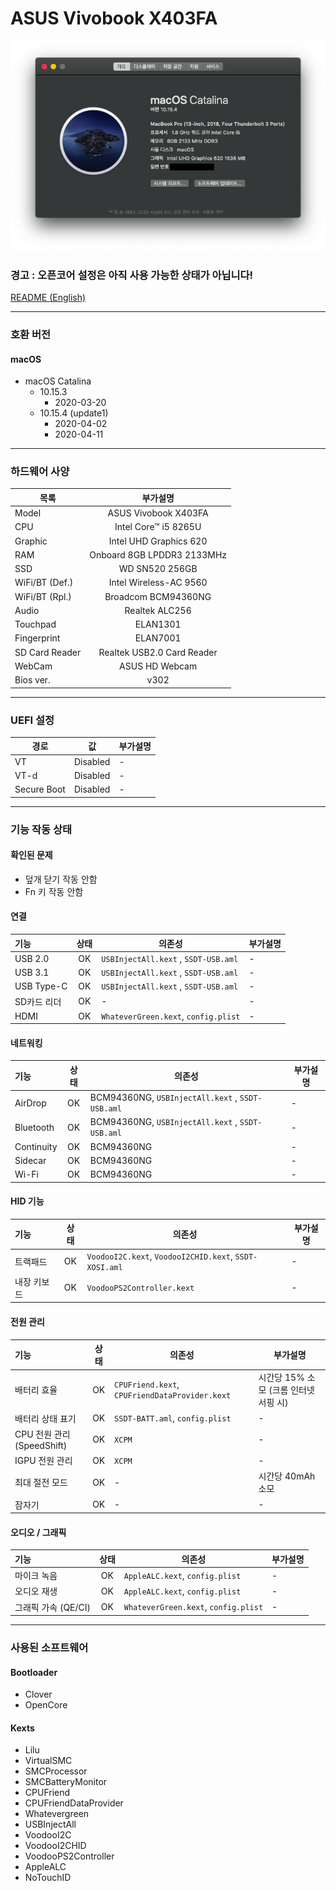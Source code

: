 # ASUS Vivobook X403FA

![Mac](/image.png)

### 경고 : 오픈코어 설정은 아직 사용 가능한 상태가 아닙니다!
[README (English)](/README.md)

-----------------------------------------------

### 호환 버전

#### macOS

- macOS Catalina
	- 10.15.3
		- 2020-03-20
	- 10.15.4 (update1)
		- 2020-04-02
		- 2020-04-11

-----------------------------------------------

### 하드웨어 사양

| 목록             |            부가설명            |
| -------------- | :------------------------: |
| Model          |    ASUS Vivobook X403FA    |
| CPU            |    Intel Core™ i5 8265U    |
| Graphic        |   Intel UHD Graphics 620   |
| RAM            | Onboard 8GB LPDDR3 2133MHz |
| SSD            |       WD SN520 256GB       |
| WiFi/BT (Def.) |   Intel Wireless-AC 9560   |
| WiFi/BT (Rpl.) |    Broadcom BCM94360NG     |
| Audio          |       Realtek ALC256       |
| Touchpad       |          ELAN1301          |
| Fingerprint    |          ELAN7001          |
| SD Card Reader | Realtek USB2.0 Card Reader |
| WebCam         |       ASUS HD Webcam       |
| Bios ver.      |            v302            |

-----------------------------------------------

### UEFI 설정

| 경로          | 값        | 부가설명 |
| ----------- | -------- | ---- |
| VT          | Disabled | -    |
| VT-d        | Disabled | -    |
| Secure Boot | Disabled | -    |

-----------------------------------------------

### 기능 작동 상태

#### 확인된 문제

 - 덮개 닫기 작동 안함
 - Fn 키 작동 안함

#### 연결

| 기능         |  상태   | 의존성                                  | 부가설명 |
| :--------- | :---: | ------------------------------------ | ---- |
| USB 2.0    |  OK   | `USBInjectAll.kext` , `SSDT-USB.aml` | -    |
| USB 3.1    |  OK   | `USBInjectAll.kext` , `SSDT-USB.aml` | -    |
| USB Type-C |  OK   | `USBInjectAll.kext` , `SSDT-USB.aml` | -    |
| SD카드 리더    |  OK   | -                                    | -    |
| HDMI       |  OK   | `WhateverGreen.kext`, `config.plist` | -    |

#### 네트워킹

| 기능         |  상태   | 의존성                                              | 부가설명 |
| :--------- | :---: | ------------------------------------------------ | ---- |
| AirDrop    |  OK   | BCM94360NG, `USBInjectAll.kext` , `SSDT-USB.aml` | -    |
| Bluetooth  |  OK   | BCM94360NG, `USBInjectAll.kext` , `SSDT-USB.aml` | -    |
| Continuity |  OK   | BCM94360NG                                       | -    |
| Sidecar    |  OK   | BCM94360NG                                       | -    |
| Wi-Fi      |  OK   | BCM94360NG                                       | -    |

#### HID 기능

| 기능     |  상태   | 의존성                                                    | 부가설명 |
| :----- | :---: | ------------------------------------------------------ | ---- |
| 트랙패드   |  OK   | `VoodooI2C.kext`, `VoodooI2CHID.kext`, `SSDT-XOSI.aml` | -    |
| 내장 키보드 |  OK   | `VoodooPS2Controller.kext`                             | -    |

#### 전원 관리

| 기능                     |  상태   | 의존성                                            | 부가설명                     |
| :--------------------- | :---: | ---------------------------------------------- | ------------------------ |
| 배터리 효율                 |  OK   | `CPUFriend.kext`, `CPUFriendDataProvider.kext` | 시간당 15% 소모 (크롬 인터넷 서핑 시) |
| 배터리 상태 표기              |  OK   | `SSDT-BATT.aml`, `config.plist`                | -                        |
| CPU 전원 관리 (SpeedShift) |  OK   | `XCPM`                                         | -                        |
| IGPU 전원 관리             |  OK   | `XCPM`                                         | -                        |
| 최대 절전 모드               |  OK   | -                                              | 시간당 40mAh 소모             |
| 잠자기                    |  OK   | -                                              | -                        |

#### 오디오 / 그래픽

| 기능             |  상태   | 의존성                                  | 부가설명 |
| :------------- | :---: | ------------------------------------ | ---- |
| 마이크 녹음         |  OK   | `AppleALC.kext`, `config.plist`      | -    |
| 오디오 재생         |  OK   | `AppleALC.kext`, `config.plist`      | -    |
| 그래픽 가속 (QE/CI) |  OK   | `WhateverGreen.kext`, `config.plist` | -    |

-----------------------------------------------

### 사용된 소프트웨어

#### Bootloader

 - Clover
 - OpenCore

#### Kexts

 - Lilu
 - VirtualSMC
 - SMCProcessor
 - SMCBatteryMonitor
 - CPUFriend
 - CPUFriendDataProvider
 - Whatevergreen
 - USBInjectAll
 - VoodooI2C
 - VoodooI2CHID
 - VoodooPS2Controller
 - AppleALC
 - NoTouchID